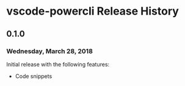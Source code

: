 # vscode-powercli Release History

## 0.1.0
### Wednesday, March 28, 2018

Initial release with the following features:

- Code snippets
